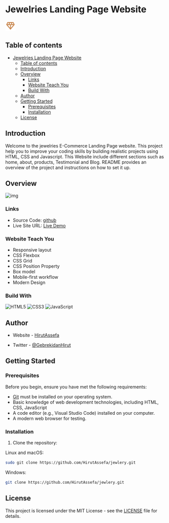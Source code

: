 
# Jewelries Landing Page Website

![Logo](images/favicon.png)

## Table of contents

- [Jewelries Landing Page Website](#jewelries-landing-page-website)
  - [Table of contents](#table-of-contents)
  - [Introduction](#introduction)
  - [Overview](#overview)
    - [Links](#links)
    - [Website Teach You](#website-teach-you)
    - [Build With](#build-with)
  - [Author](#author)
  - [Getting Started](#getting-started)
    - [Prerequisites](#prerequisites)
    - [Installation](#installation)
  - [License](#license)

## Introduction

Welcome to the jewelries E-Commerce Landing Page website. This project help you to improve your coding skills by building realistic projects using HTML, CSS and Javascript. This Website include different sections such as home, about, products, Testimonial and Blog. README provides an overview of the project and instructions on how to set it up.

## Overview

![img](design/desktopdesign.JPG.png)

<!-- ### Screenshot

- Small screen: ![Mobile](/design/mobiledesign.JPG)
- large screen: ![Desk Top](/design/desktopdesign.JPG) -->

### Links

- Source Code: [github](https://www.HirutAssefa.io/Jewelries-Landing-Page-Website)
- Live Site URL: [Live Demo](https://Jewelries-Landing-Page-Website.netlify.app/)

### Website Teach You

- Responsive layout
- CSS Flexbox
- CSS Grid
- CSS Position Property
- Box model
- Mobile-first workflow
- Modern Design

### Build With

![HTML5](https://img.shields.io/badge/-HTML5-1A1B27?style=flat&logo=html5&logoColor=ffffff&labelColor=E34F26)
![CSS3](https://img.shields.io/badge/-CSS3-1A1B27?style=flat&logo=css3&logoColor=ffffff&labelColor=1572B6)
![JavaScript](https://img.shields.io/badge/-JavaScript-1A1B27?style=flat&logo=javascript&labelColor=252526)

## Author

- Website - [HirutAssefa](https://HirutAssefa.github.io/my-portfolio/)

- Twitter - [@GebrekidanHirut](https://twitter.com/GebrekidanHirut)

## Getting Started

### Prerequisites

Before you begin, ensure you have met the following requirements:

- [Git](https://git-scm.com/downloads "Download Git") must be installed on your operating system.
- Basic knowledge of web development technologies, including HTML, CSS, JavaScript
- A code editor (e.g., Visual Studio Code) installed on your computer.
- A modern web browser for testing.

### Installation

1. Clone the repository:

Linux and macOS:

```bash
sudo git clone https://github.com/HirutAssefa/jewlery.git
```

Windows:

```bash
git clone https://github.com/HirutAssefa/jewlery.git
```

## License

This project is licensed under the MIT License - see the [LICENSE](LICENSE) file for details.
